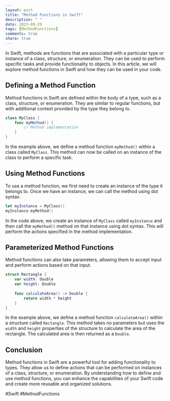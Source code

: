 ```yaml
---
layout: post
title: "Method Functions in Swift"
description: " "
date: 2023-09-29
tags: [MethodFunctions]
comments: true
share: true
---
```


In Swift, methods are functions that are associated with a particular type or instance of a class, structure, or enumeration. They can be used to perform specific tasks and provide functionality to objects. In this article, we will explore method functions in Swift and how they can be used in your code.

## Defining a Method Function

Method functions in Swift are defined within the body of a type, such as a class, structure, or enumeration. They are similar to regular functions, but with additional context provided by the type they belong to.

```swift
class MyClass {
    func myMethod() {
        // Method implementation
    }
}
```

In the example above, we define a method function `myMethod()` within a class called `MyClass`. This method can now be called on an instance of the class to perform a specific task.

## Using Method Functions

To use a method function, we first need to create an instance of the type it belongs to. Once we have an instance, we can call the method using dot syntax.

```swift
let myInstance = MyClass()
myInstance.myMethod()
```

In the code above, we create an instance of `MyClass` called `myInstance` and then call the `myMethod()` method on that instance using dot syntax. This will perform the actions specified in the method implementation.

## Parameterized Method Functions

Method functions can also take parameters, allowing them to accept input and perform actions based on that input.

```swift
struct Rectangle {
    var width: Double
    var height: Double
    
    func calculateArea() -> Double {
        return width * height
    }
}
```

In the example above, we define a method function `calculateArea()` within a structure called `Rectangle`. This method takes no parameters but uses the `width` and `height` properties of the structure to calculate the area of the rectangle. The calculated area is then returned as a `Double`.

## Conclusion

Method functions in Swift are a powerful tool for adding functionality to types. They allow us to define actions that can be performed on instances of a class, structure, or enumeration. By understanding how to define and use method functions, you can enhance the capabilities of your Swift code and create more reusable and organized solutions.

#Swift #MethodFunctions